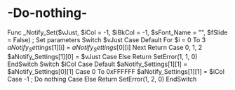 # -Do-nothing-
Func _Notify_Set($vJust, $iCol = -1, $iBkCol = -1, $sFont_Name = "", $fSlide = False)      ; Set parameters     Switch $vJust         Case Default             For $i = 0 To 3                 $aNotify_Settings[1][$i] = $aNotify_Settings[0][$i]             Next             Return         Case 0, 1, 2             $aNotify_Settings[1][0] = $vJust         Case Else             Return SetError(1, 1, 0)     EndSwitch      Switch $iCol         Case Default             $aNotify_Settings[1][1] = $aNotify_Settings[0][1]         Case 0 To 0xFFFFFF             $aNotify_Settings[1][1] = $iCol         Case -1             ; Do nothing         Case Else             Return SetError(1, 2, 0)     EndSwitch
